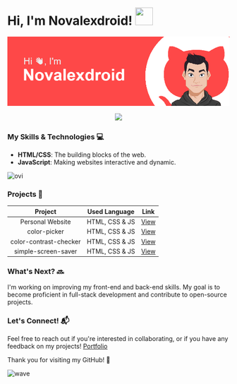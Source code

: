 # Hi, I'm Novalexdroid! <img src="https://github.com/user-attachments/assets/a2b8c43a-6830-4128-8cef-2650111a27ef" width="40px" height="40px">
![](src/header3.png)

<div align="center">
  <img src="https://visitor-badge.laobi.icu/badge?page_id=Novalexdroid.Novalexdroid&left_text=Visitors"  />
</div>


### My Skills & Technologies 💻
- **HTML/CSS**: The building blocks of the web.
- **JavaScript**: Making websites interactive and dynamic.
<img src="https://github-readme-stats.vercel.app/api/top-langs?username=novalexdroid&show_icons=true&locale=en&layout=compact&theme=chartreuse-dark" alt="ovi" />

### Projects 🚀

|    Project   | Used Language | Link | 
|:------------:|---------------|------|
| Personal Website | HTML, CSS & JS|[View](https://kainmendis.online)   |
| color-picker | HTML, CSS & JS|[View](https://github.com/Novalexdroid/color-picker)   |
| color-contrast-checker | HTML, CSS & JS|[View](https://github.com/Novalexdroid/color-contrast-checker)   |
| simple-screen-saver| HTML, CSS & JS|[View](https://github.com/Novalexdroid/screen-saver)  |

### What's Next? 🔜
I'm working on improving my front-end and back-end skills. My goal is to become proficient in full-stack development and contribute to open-source projects.

### Let's Connect! 📬
Feel free to reach out if you're interested in collaborating, or if you have any feedback on my projects!
[Portfolio](https://novalexdroid.github.io/index.html)
 
Thank you for visiting my GitHub! 🙂


![wave](https://github.com/user-attachments/assets/93b4e9f5-14b9-41ed-8043-e2d7671ecaea)




